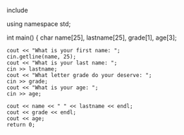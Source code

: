include <iostream>

using namespace std;

int main() {
    char name[25], lastname[25], grade[1], age[3];

    cout << "What is your first name: ";
    cin.getline(name, 25);
    cout << "What is your last name: ";
    cin >> lastname;
    cout << "What letter grade do your deserve: ";
    cin >> grade;
    cout << "What is your age: ";
    cin >> age;

    cout << name << " " << lastname << endl;
    cout << grade << endl;
    cout << age;
    return 0;

